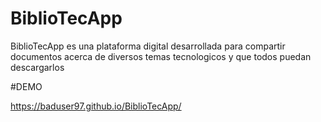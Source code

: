 # BiblioTecApp
BiblioTecApp es una plataforma digital desarrollada para compartir documentos acerca de diversos temas tecnologicos y que todos puedan descargarlos

#DEMO

https://baduser97.github.io/BiblioTecApp/
